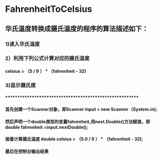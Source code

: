# FahrenheitToCelsius
## 华氏温度转换成摄氏温度的程序的算法描述如下：
### 1)读入华氏温度
### 2）利用下列公式计算对应的摄氏温度
#### celsius = （5 / 9 ） * （fahrenheit - 32)
### 3)显示摄氏度
#### *******************************************************
#### 首先创建一个Scanner对象，即Scanner input = new Scanner（System.in);
#### 然后声明一个double类型的变量fahrenheit,用next.Double()方法赋值，即double fahrenheit =input.nextDouble();
#### 接着计算摄氏温度 double celsius = （5.0 / 9 ） * （fahrenheit - 32);
#### 最后在控制台输出结果
